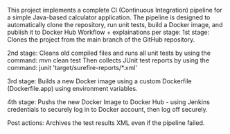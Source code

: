 This project implements a complete CI (Continuous Integration) pipeline for a simple Java-based calculator application.
The pipeline is designed to automatically clone the repository, run unit tests, build a Docker image, and publish it to Docker Hub 
Workflow + explainations per stage:
1st stage: Clones the project from the main branch of the GitHub repository.

2nd stage: Cleans old compiled files and runs all unit tests by using the command: mvn clean test
Then collects JUnit test reports by using the command: junit 'target/surefire-reports/*.xml'

3rd stage: Builds a new Docker image using a custom Dockerfile (Dockerfile.app) using environment variables.

4th stage: Pushs the new Docker Image to Docker Hub - using Jenkins credentials to securely log in to Docker account, then log off securely.

Post actions: Archives the test results XML even if the pipeline failed.

